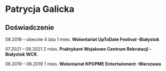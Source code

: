 # Patrycja Galicka
## Doświadczenie
08.2018 – obecnie 4 lata 1 mies. **Wolontariat UpToDate Festival -Białystok** 

07.2021 – 08.2021 2 mies. 
**Praktykant Wojskowe Centrum Rekrutacji - Białystok WCR.**

 06.2019 – 06.2019 1 mies. 
**Wolontariat KPOPME Entertainment -Warszawa**
